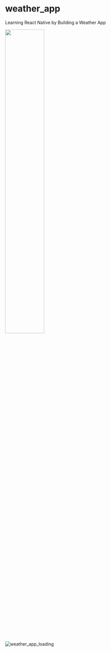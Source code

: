# weather_app
Learning React Native by Building a  Weather App

<img width="50%" src="https://user-images.githubusercontent.com/62279741/113560119-7381f400-963d-11eb-997e-a0db64b91238.gif"/>





![weather_app_loading](https://user-images.githubusercontent.com/62279741/106274094-105b9600-6277-11eb-9a2a-5d0c216f088f.jpg)
